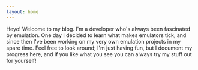 ```yaml
---
layout: home
---
```


Heyo! Welcome to my blog. I'm a developer who's always been fascinated by emulation. One day I decided to learn what makes emulators tick, and since then I've been working on my very own emulation projects in my spare time. Feel free to look around; I'm just having fun, but I document my progress here, and if you like what you see you can always try my stuff out for yourself!
